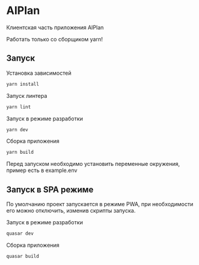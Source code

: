# AIPlan

Клиентская часть приложения AIPlan

Работать только со сборщиком yarn!

## Запуск

Установка зависимостей

```bash
yarn install
```

Запуск линтера

```bash
yarn lint
```

Запуск в режиме разработки

```bash
yarn dev
```

Cборка приложения

```bash
yarn build
```

Перед запуском необходимо установить переменные окружения, пример есть в example.env

## Запуск в SPA режиме

По умолчанию проект запускается в режиме PWA, при необходимости его можно отключить, изменив скрипты запуска.

Запуск в режиме разработки

```bash
quasar dev
```

Сборка приложения

```bash
quasar build
```
